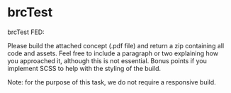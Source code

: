 brcTest
=======

brcTest
FED:

Please build the attached concept (.pdf file) and return a zip containing all code and assets. Feel free to include a paragraph or two explaining how you approached it, although this is not essential. Bonus points if you implement SCSS to help with the styling of the build.

Note: for the purpose of this task, we do not require a responsive build.
